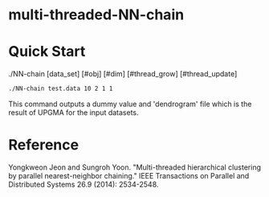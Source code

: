 # multi-threaded-NN-chain

# Quick Start

./NN-chain [data_set] [#obj] [#dim] [#thread_grow] [#thread_update]

```bash
./NN-chain test.data 10 2 1 1
```

This command outputs a dummy value and 'dendrogram' file which is the result of UPGMA for the input datasets.


# Reference 
Yongkweon Jeon and Sungroh Yoon. "Multi-threaded hierarchical clustering by parallel nearest-neighbor chaining." IEEE Transactions on Parallel and Distributed Systems 26.9 (2014): 2534-2548.

